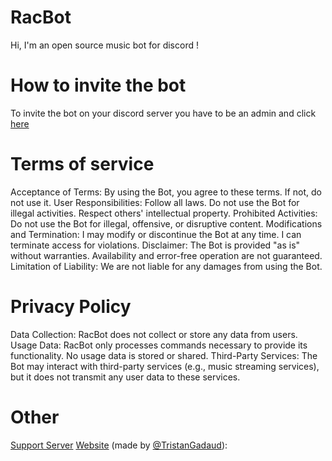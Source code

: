 # RacBot
Hi, I'm an open source music bot for discord !

# How to invite the bot
To invite the bot on your discord server you have to be an admin and click [here](https://discord.com/oauth2/authorize?client_id=707600341251915917&permissions=3196928&scope=bot)

# Terms of service
Acceptance of Terms: By using the Bot, you agree to these terms. If not, do not use it.
User Responsibilities: Follow all laws. Do not use the Bot for illegal activities. Respect others' intellectual property.
Prohibited Activities: Do not use the Bot for illegal, offensive, or disruptive content.
Modifications and Termination: I may modify or discontinue the Bot at any time. I can terminate access for violations.
Disclaimer: The Bot is provided "as is" without warranties. Availability and error-free operation are not guaranteed.
Limitation of Liability: We are not liable for any damages from using the Bot.

# Privacy Policy
Data Collection: RacBot does not collect or store any data from users.
Usage Data: RacBot only processes commands necessary to provide its functionality. No usage data is stored or shared.
Third-Party Services: The Bot may interact with third-party services (e.g., music streaming services), but it does not transmit any user data to these services.

# Other
[Support Server](https://discord.gg/5QKbasW4Ps)
[Website](https://r4tonbaveur.github.io/racbotweb/) (made by [@TristanGadaud](https://github.com/TristanGadaud)): 
